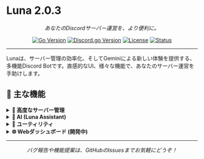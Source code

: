 # Luna 2.0.3
<p align="center">
  <em>あなたのDiscordサーバー運営を、より便利に。</em>
</p>

<p align="center">
    <a href="https://golang.org/"><img src="https://img.shields.io/badge/Go-1.24.4%2B-00ADD8?style=for-the-badge&logo=go" alt="Go Version"></a>
    <a href="https://github.com/bwmarrin/discordgo"><img src="https://img.shields.io/badge/Discord.go-v0.29.0-5865F2?style=for-the-badge&logo=discord&logoColor=white" alt="Discord.go Version"></a>
    <a href="https://github.com/shirokuma-studio/luna/blob/main/COPYING"><img src="https://img.shields.io/badge/License-LGPL_v3-blue.svg?style=for-the-badge" alt="License"></a>
    <a href="https://github.com/shirokuma-studio/luna/graphs/commit-activity"><img src="https://img.shields.io/badge/Status-Experimental-brightgreen?style=for-the-badge" alt="Status"></a>
</p>

---

Lunaは、サーバー管理の効率化、そしてGeminiによる新しい体験を提供する、多機能Discord Botです。直感的なUI、様々な機能で、あなたのサーバー運営を手助けします。

## 🌟 主な機能

<details>
<summary><b>👑 高度なサーバー管理</b></summary>
<br>
<ul>
  <li><b>総合設定:</b> ログ、一時VC、BUMP通知などを一括設定</li>
  <li><b>モデレーション:</b> Kick、BAN、タイムアウトを理由付きで実行</li>
  <li><b>チケットシステム:</b> Luna Assistant AIが一次対応する高機能チケットパネルでサポートを効率化</li>
  <li><b>リアクションロール:</b> 絵文字リアクションでロールを自動付与</li>
  <li><b>ダッシュボード:</b> サーバー統計をリアルタイムで表示・自動更新。専用Webダッシュボードも利用可能。</li>
  <li><b>スケジュール投稿:</b> 指定時間にメッセージを自動投稿</li>
  <li><b>ウェルカムメッセージ:</b> 新規参加者への挨拶を自動化し、サーバーへの歓迎をスムーズに</li>
  <li><b>詳細ログ機能:</b> メッセージの編集・削除、メンバーの参加・退出（ロール情報、アカウント作成日含む）、チャンネル・ロールの作成・更新・削除など、サーバーのあらゆる動きを詳細に記録し、監査を容易に</li>
</ul>
</details>

<details>
<summary><b>🤖 AI (Luna Assistant)</b></summary>
<br>
<ul>
  <li><b>質問応答:</b> Luna Assistant AIに自由に質問。より見やすく整理されたEmbed形式で回答。</li>
  <li><b>画像生成:</b> Luna Assistant AIを使用して、テキストから画像を生成</li>
  <li><b>画像説明:</b> 添付された画像をAIが分析し、詳細に説明</li>
  <li><b>クイズ生成:</b> 指定したトピックでAIがユニークなクイズを自動生成</li>
  <li><b>翻訳:</b> テキストを多言語に翻訳し、グローバルなコミュニケーションをサポート</li>
</ul>
</details>

<details>
<summary><b>🔧 ユーティリティ</b></summary>
<br>
<ul>
  <li><b>ユーザー情報:</b> アカウント作成日や参加日、ロール、ステータス、アクティビティなどを詳細に表示</li>
  <li><b>アバター/バナー取得:</b> ユーザーのプロフィール画像を高画質で表示</li>
  <li><b>Bot状態確認:</b> Ping値、DB接続、稼働時間を表示し、Botの健全性を一目で確認</li>
  <li><b>投票作成:</b> 複数選択肢の投票を手軽に作成</li>
  <li><b>Embed作成:</b> カスタマイズされた埋め込みメッセージを簡単に作成</li>
  <li><b>高機能電卓:</b> 三角関数や定数(π, e)にも対応した計算機</li>
  <li><b>ポケモン計算機:</b> ステータス、ダメージ、タイプ相性、耐久指数を計算</li>
  <li><b>工業MODエネルギー変換:</b> Minecraftのエネルギー単位を相互変換</li>
</ul>
</details>

<details>
<summary><b>🌐 Webダッシュボード (開発中)</b></summary>
<br>
<ul>
  <li><b>サーバー統計:</b> Botが導入されているサーバーのメンバー数、オンラインユーザー数、コマンド実行数などを視覚的に表示</li>
  <li><b>認証連携:</b> Discordアカウントで安全にログインし、Botの設定や統計情報を確認</li>
  <li><b>直感的なUI:</b> ReactとMaterial-UIで構築されたモダンなインターフェースで、快適な操作性を提供</li>
</ul>
</details>

---

<p align="center">
  <em>バグ報告や機能提案は、GitHubのIssuesまでお気軽にどうぞ！</em>
</p>